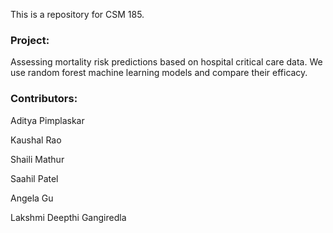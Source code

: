 This is a repository for CSM 185. 

### Project: 
Assessing mortality risk predictions based on hospital critical care data. We use random forest machine learning models and compare their efficacy.

### Contributors: 
Aditya Pimplaskar

Kaushal Rao

Shaili Mathur

Saahil Patel

Angela Gu

Lakshmi Deepthi Gangiredla

